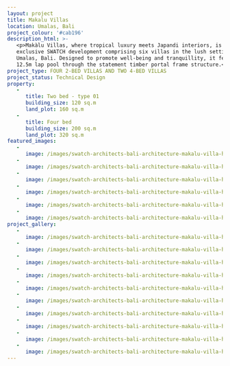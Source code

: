 ```yaml
---
layout: project
title: Makalu Villas
location: Umalas, Bali
project_colour: '#cab196'
description_html: >-
   <p>Makàlu Villas, where tropical luxury meets Japandi interiors, is an
   exclusive SWATCH development comprising six villas in the lush setting of
   Umalas, Bali. Designed to promote well-being and tranquillity, it features a
   12.5m lap pool through the statement timber portal frame structure.</p>
project_type: FOUR 2-BED VILLAS AND TWO 4-BED VILLAS
project_status: Technical Design
property:
   -
      title: Two bed - type 01
      building_size: 120 sq.m
      land_plot: 160 sq.m
   -
      title: Four bed
      building_size: 200 sq.m
      land_plot: 320 sq.m
featured_images:
   -
      image: /images/swatch-architects-bali-architecture-makalu-villa-house-1.jpg
   -
      image: /images/swatch-architects-bali-architecture-makalu-villa-house-4.jpg
   -
      image: /images/swatch-architects-bali-architecture-makalu-villa-house-5.jpg
   -
      image: /images/swatch-architects-bali-architecture-makalu-villa-house-6.jpg
   -
      image: /images/swatch-architects-bali-architecture-makalu-villa-house-7.jpg
   -
      image: /images/swatch-architects-bali-architecture-makalu-villa-house-8.jpg
project_gallery:
   -
      image: /images/swatch-architects-bali-architecture-makalu-villa-house-1.jpg
   -
      image: /images/swatch-architects-bali-architecture-makalu-villa-house-4.jpg
   -
      image: /images/swatch-architects-bali-architecture-makalu-villa-house-5.jpg
   -
      image: /images/swatch-architects-bali-architecture-makalu-villa-house-6.jpg
   -
      image: /images/swatch-architects-bali-architecture-makalu-villa-house-7.jpg
   -
      image: /images/swatch-architects-bali-architecture-makalu-villa-house-8.jpg
   -
      image: /images/swatch-architects-bali-architecture-makalu-villa-house-9.jpg
   -
      image: /images/swatch-architects-bali-architecture-makalu-villa-house-11.jpg
   -
      image: /images/swatch-architects-bali-architecture-makalu-villa-house-10.jpg
   -
      image: /images/swatch-architects-bali-architecture-makalu-villa-house-3.jpg
---
```

